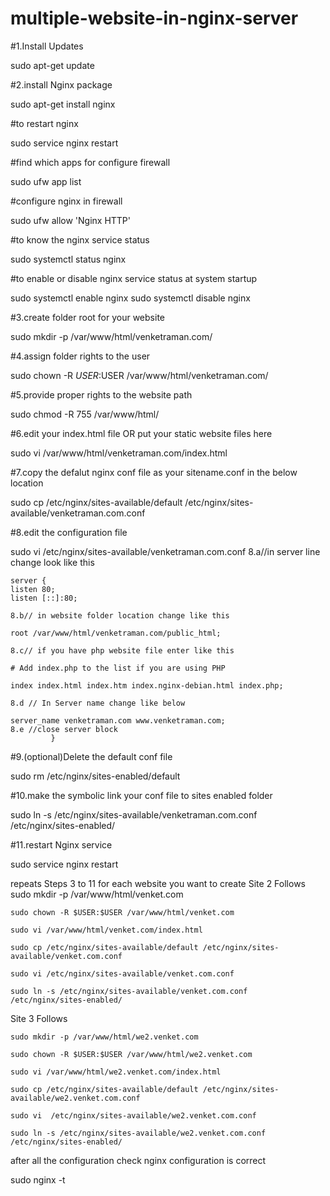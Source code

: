 # multiple-website-in-nginx-server

#1.Install Updates

sudo apt-get update

#2.install Nginx package

sudo apt-get install nginx

#to restart nginx

sudo service nginx restart

#find which apps for configure firewall

sudo ufw app list

#configure nginx in firewall

sudo ufw allow 'Nginx HTTP'

#to know the nginx service status

sudo systemctl status nginx

#to enable or disable nginx service status at system startup

sudo systemctl enable nginx
sudo systemctl disable nginx


#3.create folder root for your website

sudo mkdir -p /var/www/html/venketraman.com/

#4.assign folder rights to the user

sudo chown -R $USER:$USER /var/www/html/venketraman.com/

#5.provide proper rights to the website path

sudo chmod -R 755 /var/www/html/

#6.edit your index.html file  OR put your static website files here

sudo vi /var/www/html/venketraman.com/index.html

#7.copy the defalut nginx conf file as your sitename.conf in the below location

sudo cp /etc/nginx/sites-available/default /etc/nginx/sites-available/venketraman.com.conf

#8.edit the configuration file

sudo vi /etc/nginx/sites-available/venketraman.com.conf
	8.a//in server line change look like this
	
	server {
	listen 80;
	listen [::]:80;
	
	8.b// in website folder location change like this
	
	root /var/www/html/venketraman.com/public_html;
	
	8.c// if you have php website file enter like this
	
	# Add index.php to the list if you are using PHP
	
	index index.html index.htm index.nginx-debian.html index.php;
	
	8.d // In Server name change like below
	
	server_name venketraman.com www.venketraman.com;
	8.e //close server block
             }
	
	
#9.(optional)Delete the default conf file

sudo rm /etc/nginx/sites-enabled/default

#10.make the symbolic link your conf file to sites enabled folder

sudo ln -s /etc/nginx/sites-available/venketraman.com.conf /etc/nginx/sites-enabled/

#11.restart Nginx service

sudo service nginx restart

repeats Steps 3 to 11 for each website you want to create 
 Site 2 Follows
	sudo mkdir -p /var/www/html/venket.com

	sudo chown -R $USER:$USER /var/www/html/venket.com

	sudo vi /var/www/html/venket.com/index.html

	sudo cp /etc/nginx/sites-available/default /etc/nginx/sites-available/venket.com.conf

	sudo vi /etc/nginx/sites-available/venket.com.conf

	sudo ln -s /etc/nginx/sites-available/venket.com.conf /etc/nginx/sites-enabled/


Site 3 Follows
	

	sudo mkdir -p /var/www/html/we2.venket.com

	sudo chown -R $USER:$USER /var/www/html/we2.venket.com
  
	sudo vi /var/www/html/we2.venket.com/index.html

	sudo cp /etc/nginx/sites-available/default /etc/nginx/sites-available/we2.venket.com.conf

	sudo vi  /etc/nginx/sites-available/we2.venket.com.conf
	
	sudo ln -s /etc/nginx/sites-available/we2.venket.com.conf /etc/nginx/sites-enabled/
  
  after all the configuration check nginx configuration is correct
  
  sudo nginx -t
